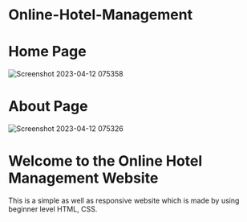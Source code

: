 # Online-Hotel-Management
# Home Page


![Screenshot 2023-04-12 075358](https://user-images.githubusercontent.com/98107526/231331786-3bf12858-2314-4c32-afda-81fa6ace043a.png)


# About Page

![Screenshot 2023-04-12 075326](https://user-images.githubusercontent.com/98107526/231331801-6f8d74b8-bbea-41c3-95c7-88d2db9d8775.png)

# Welcome to the Online Hotel Management Website
This is a simple as well as responsive website which is made by using beginner level HTML, CSS.
